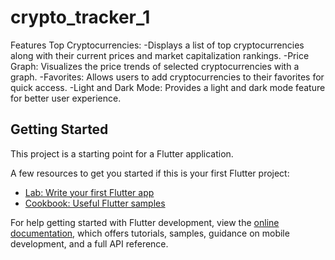 # crypto_tracker_1

Features
Top Cryptocurrencies: 
-Displays a list of top cryptocurrencies along with their current prices and market capitalization rankings.
-Price Graph: 
Visualizes the price trends of selected cryptocurrencies with a graph.
-Favorites:
Allows users to add cryptocurrencies to their favorites for quick access.
-Light and Dark Mode:
Provides a light and dark mode feature for better user experience.

## Getting Started

This project is a starting point for a Flutter application.

A few resources to get you started if this is your first Flutter project:

- [Lab: Write your first Flutter app](https://docs.flutter.dev/get-started/codelab)
- [Cookbook: Useful Flutter samples](https://docs.flutter.dev/cookbook)

For help getting started with Flutter development, view the
[online documentation](https://docs.flutter.dev/), which offers tutorials,
samples, guidance on mobile development, and a full API reference.
